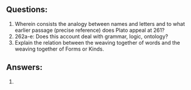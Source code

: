 ## Questions:
1. Wherein consists the analogy between names and letters and to what earlier passage (precise reference) does Plato appeal at 261? <br>
2. 262a-e: Does this account deal with grammar, logic, ontology?  <br>
3. Explain the relation between the weaving together of words and the weaving together of Forms or Kinds. <br>

## Answers:
1. 
